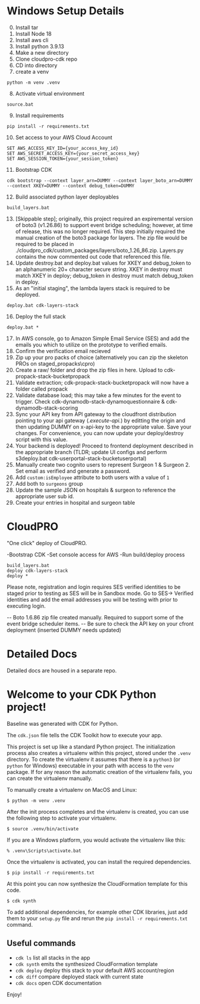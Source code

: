 # Windows Setup Details
0) Install tar
1) Install Node 18
2) Install aws cli
3) Install python 3.9.13
4) Make a new directory
5) Clone cloudpro-cdk repo
6) CD into directory
7) create a venv
```
python -m venv .venv
```
8) Activate virtual environment
```
source.bat
```
9)  Install requirements
```
pip install -r requirements.txt
```
10) Set access to your AWS Cloud Account
```
SET AWS_ACCESS_KEY_ID={your_access_key_id}
SET AWS_SECRET_ACCESS_KEY={your_secret_access_key}
SET AWS_SESSION_TOKEN={your_session_token}
```
11) Bootstrap CDK
```
cdk bootstrap --context layer_arn=DUMMY --context layer_boto_arn=DUMMY  --context XKEY=DUMMY --context debug_token=DUMMY
```
12) Build associated python layer deployables
```
build_layers.bat
```
13) [Skippable step]; originally, this project required an expiremental version of boto3 (v1.26.86) to support event bridge scheduling; however, at time of release, this was no longer required. This step initially required the manual creation of the boto3 package for layers.  The zip file would be required to be placed in ./cloudpro_cdk/custom_packages/layers/boto_1.26_86.zip.  Layers.py contains the now commented out code that referenced this file.
14) Update destroy.bat and deploy.bat values for XKEY and debug_token to an alphanumeric 20+ character secure string. XKEY in destroy must match XKEY in deploy; debug_token in destroy must match debug_token in deploy.
15) As an "initial staging", the lambda layers stack is required to be deployed.
```
deploy.bat cdk-layers-stack
```
16) Deploy the full stack
```
deploy.bat *
```
17) In AWS console, go to Amazon Simple Email Service (SES) and add the emails you which to utilize on the prototype to verified emails.
18) Confirm the verification email recieved
19) Zip up your pro packs of choice (alternatively you can zip the skeleton PROs on staged_propacks\cpro)
20) Create a raw/ folder and drop the zip files in here.  Upload to cdk-propack-stack-bucketpropack
21) Validate extraction; cdk-propack-stack-bucketpropack will now have a folder called propack
22) Validate database load; this may take a few minutes for the event to trigger.  Check cdk-dynamodb-stack-dynamoquestionnaire & cdk-dynamodb-stack-scoring
23) Sync your API key from API gateway to the cloudfront distribution pointing to your api gateway (*.execute-api.*) by editting the origin and then updating DUMMY on x-api-key to the appropriate value.  Save your changes.  For convenience, you can now update your deploy/destroy script with this value.
24) Your backend is deployed! Proceed to frontend deployment described in the appropriate branch (TLDR; update UI configs and perform s3deploy.bat cdk-userportal-stack-bucketuserportal)
25) Manually create two cognito users to represent Surgeon 1 & Surgeon 2.  Set email as verified and generate a password.
26) Add `custom:isEmployee` attribute to both users with a value of `1`
27) Add both to `surgeons` group
28) Update the sample JSON on hospitals & surgeon to reference the appropriate user sub id.
29) Create your entries in hospital and surgeon table


# CloudPRO

"One click" deploy of CloudPRO.

-Bootstrap CDK
-Set console access for AWS
-Run build/deploy process

```
build_layers.bat
deploy cdk-layers-stack
deploy *
```

Please note, registration and login requires SES verified identities to be staged prior to testing as SES will be in Sandbox mode.  Go to SES-> Verified identities and add the email addresses you will be testing with prior to executing login.


-- Boto 1.6.86 zip file created manually. Required to support some of the event bridge scheduler items.
-- Be sure to check the API key on your cfront deployment (inserted DUMMY needs updated)

# Detailed Docs
Detailed docs are housed in a separate repo.


# Welcome to your CDK Python project!

Baseline was generated with CDK for Python.

The `cdk.json` file tells the CDK Toolkit how to execute your app.

This project is set up like a standard Python project.  The initialization
process also creates a virtualenv within this project, stored under the `.venv`
directory.  To create the virtualenv it assumes that there is a `python3`
(or `python` for Windows) executable in your path with access to the `venv`
package. If for any reason the automatic creation of the virtualenv fails,
you can create the virtualenv manually.

To manually create a virtualenv on MacOS and Linux:

```
$ python -m venv .venv
```

After the init process completes and the virtualenv is created, you can use the following
step to activate your virtualenv.

```
$ source .venv/bin/activate
```

If you are a Windows platform, you would activate the virtualenv like this:

```
% .venv\Scripts\activate.bat
```

Once the virtualenv is activated, you can install the required dependencies.

```
$ pip install -r requirements.txt
```

At this point you can now synthesize the CloudFormation template for this code.

```
$ cdk synth
```

To add additional dependencies, for example other CDK libraries, just add
them to your `setup.py` file and rerun the `pip install -r requirements.txt`
command.

## Useful commands

 * `cdk ls`          list all stacks in the app
 * `cdk synth`       emits the synthesized CloudFormation template
 * `cdk deploy`      deploy this stack to your default AWS account/region
 * `cdk diff`        compare deployed stack with current state
 * `cdk docs`        open CDK documentation

Enjoy!
